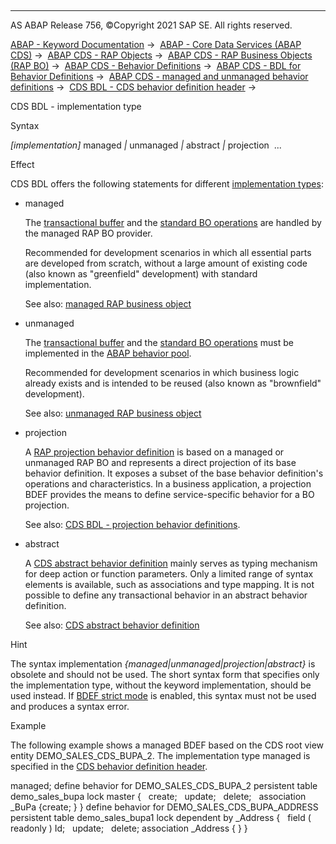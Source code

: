   

* * *

AS ABAP Release 756, ©Copyright 2021 SAP SE. All rights reserved.

[ABAP - Keyword Documentation](javascript:call_link\('abenabap.htm'\)) →  [ABAP - Core Data Services (ABAP CDS)](javascript:call_link\('abencds.htm'\)) →  [ABAP CDS - RAP Objects](javascript:call_link\('abencds_rap_objects.htm'\)) →  [ABAP CDS - RAP Business Objects (RAP BO)](javascript:call_link\('abencds_rap_business_objects.htm'\)) →  [ABAP CDS - Behavior Definitions](javascript:call_link\('abencds_bdef.htm'\)) →  [ABAP CDS - BDL for Behavior Definitions](javascript:call_link\('abenbdl.htm'\)) →  [ABAP CDS - managed and unmanaged behavior definitions](javascript:call_link\('abenbdl_rap_bo.htm'\)) →  [CDS BDL - CDS behavior definition header](javascript:call_link\('abenbdl_bdef_header.htm'\)) → 

CDS BDL - implementation type

Syntax

*\[*implementation*\]* managed *|* unmanaged *|* abstract *|* projection  ...

Effect

CDS BDL offers the following statements for different [implementation types](javascript:call_link\('abencds_bdef_impl_type_glosry.htm'\) "Glossary Entry"):

-   managed
    
    The [transactional buffer](javascript:call_link\('abentransactional_buffer_glosry.htm'\) "Glossary Entry") and the [standard BO operations](javascript:call_link\('abenbdl_standard_operations.htm'\)) are handled by the managed RAP BO provider.
    
    Recommended for development scenarios in which all essential parts are developed from scratch, without a large amount of existing code (also known as "greenfield" development) with standard implementation.
    
    See also: [managed RAP business object](javascript:call_link\('abenmanaged_rap_bo_glosry.htm'\) "Glossary Entry")
    
-   unmanaged
    
    The [transactional buffer](javascript:call_link\('abentransactional_buffer_glosry.htm'\) "Glossary Entry") and the [standard BO operations](javascript:call_link\('abenbdl_standard_operations.htm'\)) must be implemented in the [ABAP behavior pool](javascript:call_link\('abenbehavior_pool_glosry.htm'\) "Glossary Entry").
    
    Recommended for development scenarios in which business logic already exists and is intended to be reused (also known as "brownfield" development).
    
    See also: [unmanaged RAP business object](javascript:call_link\('abenunmanaged_rap_bo_glosry.htm'\) "Glossary Entry")
    
-   projection
    
    A [RAP projection behavior definition](javascript:call_link\('abencds_proj_bdef_glosry.htm'\) "Glossary Entry") is based on a managed or unmanaged RAP BO and represents a direct projection of its base behavior definition. It exposes a subset of the base behavior definition's operations and characteristics. In a business application, a projection BDEF provides the means to define service-specific behavior for a BO projection.
    
    See also: [CDS BDL - projection behavior definitions](javascript:call_link\('abenbdl_projection_bo.htm'\)).
    
-   abstract
    
    A [CDS abstract behavior definition](javascript:call_link\('abencds_abstract_bdef_glosry.htm'\) "Glossary Entry") mainly serves as typing mechanism for deep action or function parameters. Only a limited range of syntax elements is available, such as associations and type mapping. It is not possible to define any transactional behavior in an abstract behavior definition.
    
    See also: [CDS abstract behavior definition](javascript:call_link\('abenbdl_abstract.htm'\))
    

Hint

The syntax implementation *{*managed*|*unmanaged*|*projection*|*abstract*}* is obsolete and should not be used. The short syntax form that specifies only the implementation type, without the keyword implementation, should be used instead. If [BDEF strict mode](javascript:call_link\('abenbdl_strict.htm'\)) is enabled, this syntax must not be used and produces a syntax error.

Example

The following example shows a managed BDEF based on the CDS root view entity DEMO\_SALES\_CDS\_BUPA\_2. The implementation type managed is specified in the [CDS behavior definition header](javascript:call_link\('abencds_bdef_header_glosry.htm'\) "Glossary Entry").

managed;
define behavior for DEMO\_SALES\_CDS\_BUPA\_2
persistent table demo\_sales\_bupa
lock master
{
  create;
  update;
  delete;
  association \_BuPa {create; }
}
define behavior for DEMO\_SALES\_CDS\_BUPA\_ADDRESS
persistent table demo\_sales\_bupa1
lock dependent by \_Address
{
  field ( readonly ) Id;
  update;
  delete;
association \_Address { }
}